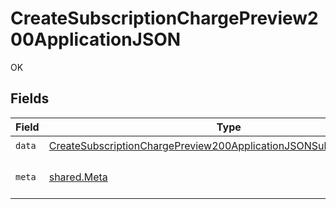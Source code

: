# CreateSubscriptionChargePreview200ApplicationJSON

OK


## Fields

| Field                                                                                                                                                                   | Type                                                                                                                                                                    | Required                                                                                                                                                                | Description                                                                                                                                                             |
| ----------------------------------------------------------------------------------------------------------------------------------------------------------------------- | ----------------------------------------------------------------------------------------------------------------------------------------------------------------------- | ----------------------------------------------------------------------------------------------------------------------------------------------------------------------- | ----------------------------------------------------------------------------------------------------------------------------------------------------------------------- |
| `data`                                                                                                                                                                  | [CreateSubscriptionChargePreview200ApplicationJSONSubscriptionPreview](../../models/operations/createsubscriptionchargepreview200applicationjsonsubscriptionpreview.md) | :heavy_check_mark:                                                                                                                                                      | N/A                                                                                                                                                                     |
| `meta`                                                                                                                                                                  | [shared.Meta](../../models/shared/meta.md)                                                                                                                              | :heavy_check_mark:                                                                                                                                                      | Information about this response.                                                                                                                                        |